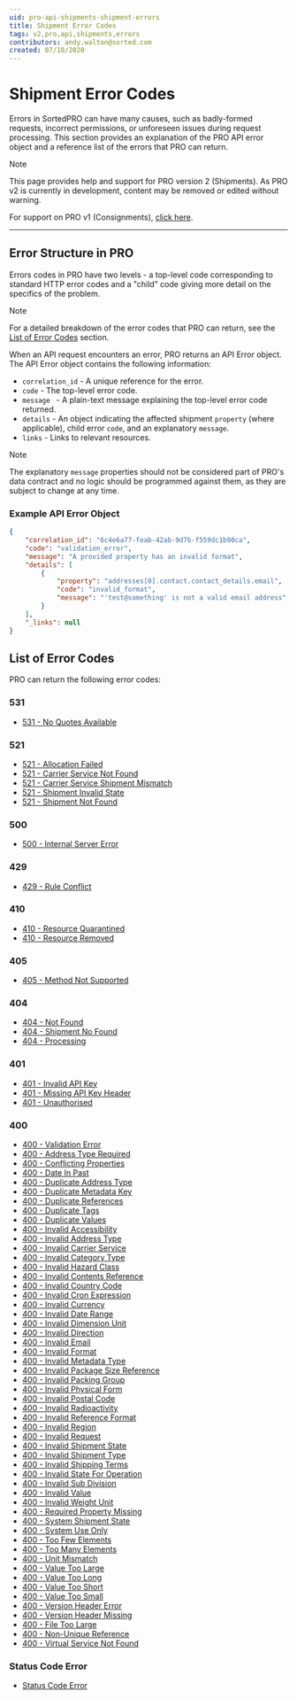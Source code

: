 ```yaml
---
uid: pro-api-shipments-shipment-errors
title: Shipment Error Codes
tags: v2,pro,api,shipments,errors
contributors: andy.walton@sorted.com
created: 07/10/2020
---
```

# Shipment Error Codes

Errors in SortedPRO can have many causes, such as badly-formed requests, incorrect permissions, or unforeseen issues during request processing. This section provides an explanation of the PRO API error object and a reference list of the errors that PRO can return.

> [!NOTE]
> This page provides help and support for PRO version 2 (Shipments). As PRO v2 is currently in development, content may be removed or edited without warning.
>
> For support on PRO v1 (Consignments), [click here](/pro/api/help/introduction.html).  

---

## Error Structure in PRO

Errors codes in PRO have two levels - a top-level code corresponding to standard HTTP error codes and a "child" code giving more detail on the specifics of the problem.

> [!NOTE]
> For a detailed breakdown of the error codes that PRO can return, see the [List of Error Codes](#list-of-error-codes) section.

When an API request encounters an error, PRO returns an API Error object. The API Error object contains the following information:

* `correlation_id` - A unique reference for the error.
* `code` - The top-level error code.
* `message ` - A plain-text message explaining the top-level error code returned. 
* `details` - An object indicating the affected shipment `property` (where applicable), child error `code`, and an explanatory `message`.
* `links` - Links to relevant resources.

> [!NOTE]
> The explanatory `message` properties should not be considered part of PRO's data contract and no logic should be programmed against them, as they are subject to change at any time.

### Example API Error Object

```json
{
    "correlation_id": "6c4e6a77-feab-42ab-9d7b-f559dc1b90ca",
    "code": "validation_error",
    "message": "A provided property has an invalid format",
    "details": [
        {
            "property": "addresses[0].contact.contact_details.email",
            "code": "invalid_format",
            "message": "'test@something' is not a valid email address"
        }
    ],
    "_links": null
}

```

## List of Error Codes

PRO can return the following error codes:

### 531

* [531 - No Quotes Available](errors/531_no_quotes_available.md)    

### 521

* [521 - Allocation Failed](errors/521_allocation_failed.md)
* [521 - Carrier Service Not Found    ](errors/521_carrier_service_not_found.md)
* [521 - Carrier Service Shipment Mismatch](errors/521_carrier_service_shipment_mismatch.md)
* [521 - Shipment Invalid State](errors/521_shipment_invalid_state.md)
* [521 - Shipment Not Found](errors/521_shipment_not_found.md)

### 500

* [500 - Internal Server Error](errors/500_internal_server_error.md)   

### 429

* [429 - Rule Conflict](errors/429_rule_conflict.md)

### 410

* [410 - Resource Quarantined](errors/410_resource_quarantined.md)
* [410 - Resource Removed](errors/410_resource_removed.md)

### 405

* [405 - Method Not Supported](errors/405_method_not_supported.md)

### 404

* [404 - Not Found](errors/404_not_found.md)
* [404 - Shipment No Found](errors/404_shipment_not_found.md)
* [404 - Processing](errors/404_processing.md)

### 401

* [401 - Invalid API Key](errors/401_invalid_api_key.md)
* [401 - Missing API Key Header](errors/401_missing_api_key_header.md)
* [401 - Unauthorised](errors/401_unauthorised.md)

### 400

* [400 - Validation Error](errors/400_validation_error.md)
* [400 - Address Type Required](errors/400_address_type_required.md)
* [400 - Conflicting Properties](errors/400_conflicting_properties.md)
* [400 - Date In Past](errors/400_date_in_past.md)
* [400 - Duplicate Address Type](errors/400_duplicate_address_type.md)
* [400 - Duplicate Metadata Key](errors/400_duplicate_metadata_key.md)
* [400 - Duplicate References](errors/400_duplicate_references.md)
* [400 - Duplicate Tags](errors/400_duplicate_tags.md)
* [400 - Duplicate Values](errors/400_duplicate_values.md)
* [400 - Invalid Accessibility](errors/400_invalid_accessibility.md)
* [400 - Invalid Address Type](errors/400_invalid_address_type.md)
* [400 - Invalid Carrier Service](errors/400_invalid_carrier_service.md)
* [400 - Invalid Category Type](errors/400_invalid_category_type.md)
* [400 - Invalid Hazard Class](errors/400_invalid_hazard_class.md)
* [400 - Invalid Contents Reference](errors/400_invalid_contents_reference.md)
* [400 - Invalid Country Code](errors/400_invalid_country_code.md)
* [400 - Invalid Cron Expression](errors/400_invalid_cron_expression.md)
* [400 - Invalid Currency](errors/400_invalid_currency.md)
* [400 - Invalid Date Range](errors/400_invalid_date_range.md)
* [400 - Invalid Dimension Unit](errors/400_invalid_dimension_unit.md)
* [400 - Invalid Direction](errors/400_invalid_direction.md)
* [400 - Invalid Email](errors/400_invalid_email.md)
* [400 - Invalid Format](errors/400_invalid_format.md)
* [400 - Invalid Metadata Type](errors/400_invalid_metadata_type.md)
* [400 - Invalid Package Size Reference](errors/400_invalid_package_size_reference.md)
* [400 - Invalid Packing Group](errors/400_invalid_packing_group.md)
* [400 - Invalid Physical Form](errors/400_invalid_physical_form.md)
* [400 - Invalid Postal Code](errors/400_invalid_postal_code.md)
* [400 - Invalid Radioactivity](errors/400_invalid_radioactivity.md)
* [400 - Invalid Reference Format](errors/400_invalid_reference_format.md)
* [400 - Invalid Region](errors/400_invalid_region.md)
* [400 - Invalid Request](errors/400_invalid_request.md)
* [400 - Invalid Shipment State](errors/400_invalid_shipment_state.md)
* [400 - Invalid Shipment Type](errors/400_invalid_shipment_type.md)
* [400 - Invalid Shipping Terms](errors/400_invalid_shipping_terms.md)
* [400 - Invalid State For Operation](errors/400_invalid_state_for_operation.md)
* [400 - Invalid Sub Division](errors/400_invalid_sub_division.md)
* [400 - Invalid Value](errors/400_invalid_value.md)
* [400 - Invalid Weight Unit](errors/400_invalid_weight_unit.md)
* [400 - Required Property Missing](errors/400_required_property_missing.md)
* [400 - System Shipment State](errors/400_system_shipment_state.md)
* [400 - System Use Only](errors/400_system_use_only.md)
* [400 - Too Few Elements](errors/400_too_few_elements.md)
* [400 - Too Many Elements](errors/400_too_many_elements.md)
* [400 - Unit Mismatch](errors/400_unit_mismatch.md)
* [400 - Value Too Large](errors/400_value_too_large.md)
* [400 - Value Too Long](errors/400_value_too_long.md)
* [400 - Value Too Short](errors/400_value_too_short.md)
* [400 - Value Too Small](errors/400_value_too_small.md)
* [400 - Version Header Error](errors/400_version_header_error.md)
* [400 - Version Header Missing](errors/400_version_header_missing.md)
* [400 - File Too Large](errors/400_file_too_large.md)
* [400 - Non-Unique Reference](errors/400_non_unique_reference.md)
* [400 - Virtual Service Not Found](errors/400_virtual_service_not_found.md)

### Status Code Error

* [Status Code Error](errors/status_code_error.md)
  
